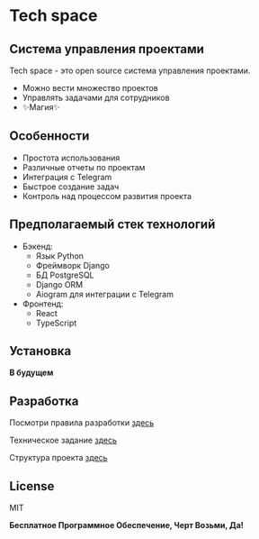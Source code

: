 # Tech space
## Система управления проектами

Tech space - это open source система управления проектами.

- Можно вести множество проектов
- Управлять задачами для сотрудников
- ✨Mагия✨

## Особенности

- Простота использования
- Различные отчеты по проектам
- Интеграция с Telegram
- Быстрое создание задач
- Контроль над процессом развития проекта


## Предполагаемый стек технологий

* Бэкенд:
    - Язык Python
    - Фреймворк Django
    - БД PostgreSQL
    - Django ORM
    - Aiogram для интеграции с Telegram
* Фронтенд:
    - React
    - TypeScript


## Установка

**В будущем**

## Разработка

Посмотри правила разработки [здесь](docs/git-workflow.md)

Техническое задание [здесь](docs/technical_requirements.md)

Структура проекта [здесь](docs/struct_project.md)


## License

MIT

**Бесплатное Программное Обеспечение, Черт Возьми, Да!**
